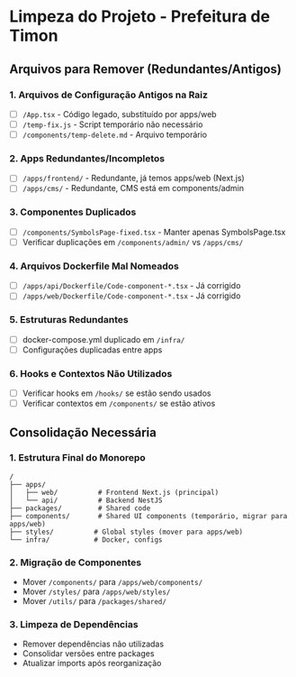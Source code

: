 # Limpeza do Projeto - Prefeitura de Timon

## Arquivos para Remover (Redundantes/Antigos)

### 1. Arquivos de Configuração Antigos na Raiz
- [ ] `/App.tsx` - Código legado, substituído por apps/web
- [ ] `/temp-fix.js` - Script temporário não necessário
- [ ] `/components/temp-delete.md` - Arquivo temporário

### 2. Apps Redundantes/Incompletos
- [ ] `/apps/frontend/` - Redundante, já temos apps/web (Next.js)
- [ ] `/apps/cms/` - Redundante, CMS está em components/admin

### 3. Componentes Duplicados
- [ ] `/components/SymbolsPage-fixed.tsx` - Manter apenas SymbolsPage.tsx
- [ ] Verificar duplicações em `/components/admin/` vs `/apps/cms/`

### 4. Arquivos Dockerfile Mal Nomeados
- [ ] `/apps/api/Dockerfile/Code-component-*.tsx` - Já corrigido
- [ ] `/apps/web/Dockerfile/Code-component-*.tsx` - Já corrigido

### 5. Estruturas Redundantes
- [ ] docker-compose.yml duplicado em `/infra/`
- [ ] Configurações duplicadas entre apps

### 6. Hooks e Contextos Não Utilizados
- [ ] Verificar hooks em `/hooks/` se estão sendo usados
- [ ] Verificar contextos em `/components/` se estão ativos

## Consolidação Necessária

### 1. Estrutura Final do Monorepo
```
/
├── apps/
│   ├── web/          # Frontend Next.js (principal)
│   └── api/          # Backend NestJS
├── packages/         # Shared code
├── components/       # Shared UI components (temporário, migrar para apps/web)
├── styles/          # Global styles (mover para apps/web)
└── infra/           # Docker, configs
```

### 2. Migração de Componentes
- Mover `/components/` para `/apps/web/components/`
- Mover `/styles/` para `/apps/web/styles/`
- Mover `/utils/` para `/packages/shared/`

### 3. Limpeza de Dependências
- Remover dependências não utilizadas
- Consolidar versões entre packages
- Atualizar imports após reorganização
